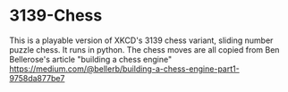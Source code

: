 # 3139-Chess
This is a playable version of XKCD's 3139 chess variant, sliding number puzzle chess. It runs in python. 
The chess moves are all copied from Ben Bellerose's article "building a chess engine" https://medium.com/@bellerb/building-a-chess-engine-part1-9758da877be7
